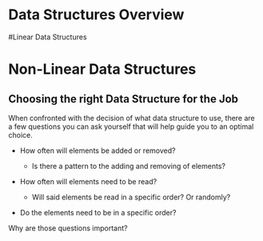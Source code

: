# Data Structures Overview

#Linear Data Structures



# Non-Linear Data Structures




## Choosing the right Data Structure for the Job
When confronted with the decision of what data structure to use, there are a few questions you can ask yourself that will help guide you to an optimal choice.
- How often will elements be added or removed?
  - Is there a pattern to the adding and removing of elements?
  
- How often will elements need to be read?
  - Will said elements be read in a specific order? Or randomly?
  
- Do the elements need to be in a specific order?


Why are those questions important? 